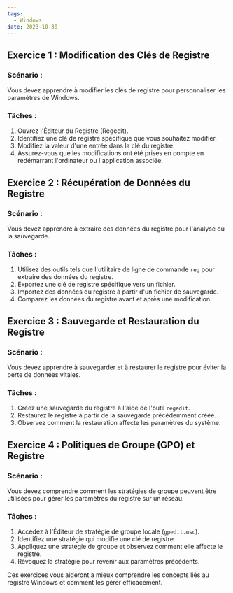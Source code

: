 ```yaml
---
tags:
  - Windows
date: 2023-10-30
---
```


## Exercice 1 : Modification des Clés de Registre

### Scénario :
Vous devez apprendre à modifier les clés de registre pour personnaliser les paramètres de Windows.

### Tâches :
1. Ouvrez l'Éditeur du Registre (Regedit).
2. Identifiez une clé de registre spécifique que vous souhaitez modifier.
3. Modifiez la valeur d'une entrée dans la clé du registre.
4. Assurez-vous que les modifications ont été prises en compte en redémarrant l'ordinateur ou l'application associée.

## Exercice 2 : Récupération de Données du Registre

### Scénario :
Vous devez apprendre à extraire des données du registre pour l'analyse ou la sauvegarde.

### Tâches :
1. Utilisez des outils tels que l'utilitaire de ligne de commande `reg` pour extraire des données du registre.
2. Exportez une clé de registre spécifique vers un fichier.
3. Importez des données du registre à partir d'un fichier de sauvegarde.
4. Comparez les données du registre avant et après une modification.

## Exercice 3 : Sauvegarde et Restauration du Registre

### Scénario :
Vous devez apprendre à sauvegarder et à restaurer le registre pour éviter la perte de données vitales.

### Tâches :
1. Créez une sauvegarde du registre à l'aide de l'outil `regedit`.
2. Restaurez le registre à partir de la sauvegarde précédemment créée.
3. Observez comment la restauration affecte les paramètres du système.

## Exercice 4 : Politiques de Groupe (GPO) et Registre

### Scénario :
Vous devez comprendre comment les stratégies de groupe peuvent être utilisées pour gérer les paramètres du registre sur un réseau.

### Tâches :
1. Accédez à l'Éditeur de stratégie de groupe locale (`gpedit.msc`).
2. Identifiez une stratégie qui modifie une clé de registre.
3. Appliquez une stratégie de groupe et observez comment elle affecte le registre.
4. Révoquez la stratégie pour revenir aux paramètres précédents.

Ces exercices vous aideront à mieux comprendre les concepts liés au registre Windows et comment les gérer efficacement. 